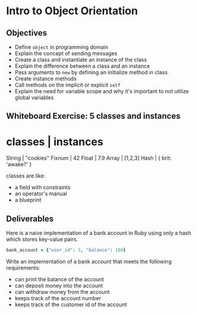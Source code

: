 # Intro to Object Orientation

## Objectives

* Define `object` in programming domain
* Explain the concept of sending messages
* Create a class and instantiate an instance of the class
* Explain the difference between a class and an instance
* Pass arguments to `new` by defining an initialize method in class
* Create instance methods
* Call methods on the implicit or explicit `self`
* Explain the need for variable scope and why it's important to not utilize global variables

## Whiteboard Exercise: 5 classes and instances

classes | instances
===================
String  | "cookies"
Fixnum  | 42
Float   | 7.9
Array   | [1,2,3]
Hash    | { brit: 'awake?' }

classes are like:
* a field with constraints
* an operator's manual
* a blueprint

## Deliverables

Here is a naive implementation of a bank account in Ruby using only a hash which stores key-value pairs.

```ruby
bank_account = {"user_id": 3, "balance": 100}
```

Write an implementation of a bank account that meets the following requirements:

* can print the balance of the account
* can deposit money into the account
* can withdraw money from the account
* keeps track of the account number
* keeps track of the customer id of the account
